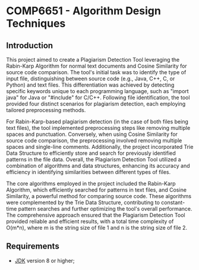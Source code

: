 # COMP6651 - Algorithm Design Techniques

## Introduction


This project aimed to create a Plagiarism Detection Tool leveraging the Rabin-Karp Algorithm for normal text documents and Cosine Similarity for source code comparison. The tool's initial task was to identify the type of input file, distinguishing between source code (e.g., Java, C++, C, or Python) and text files. This differentiation was achieved by detecting specific keywords unique to each programming language, such as "import java" for Java or "#include" for C/C++. Following file identification, the tool provided four distinct scenarios for plagiarism detection, each employing tailored preprocessing methods.

For Rabin-Karp-based plagiarism detection (in the case of both files being text files), the tool implemented preprocessing steps like removing multiple spaces and punctuation. Conversely, when using Cosine Similarity for source code comparison, the preprocessing involved removing multiple spaces and single-line comments. Additionally, the project incorporated Trie Data Structure to efficiently store and search for previously identified patterns in the file data. Overall, the Plagiarism Detection Tool utilized a combination of algorithms and data structures, enhancing its accuracy and efficiency in identifying similarities between different types of files.

The core algorithms employed in the project included the Rabin-Karp Algorithm, which efficiently searched for patterns in text files, and Cosine Similarity, a powerful method for comparing source code. These algorithms were complemented by the Trie Data Structure, contributing to constant-time pattern searches and further optimizing the tool's overall performance. The comprehensive approach ensured that the Plagiarism Detection Tool provided reliable and efficient results, with a total time complexity of O(m*n), where m is the string size of file 1 and n is the string size of file 2.

## Requirements 
* [JDK](https://www.oracle.com/java/technologies/downloads/) version 8 or higher;
